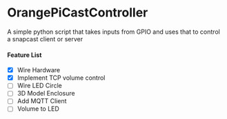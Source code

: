 # OrangePiCastController
A simple python script that takes inputs from GPIO and uses that to control a snapcast client or server

#### Feature List

- [x] Wire Hardware
- [x] Implement TCP volume control
- [ ] Wire LED Circle
- [ ] 3D Model Enclosure
- [ ] Add MQTT Client
- [ ] Volume to LED